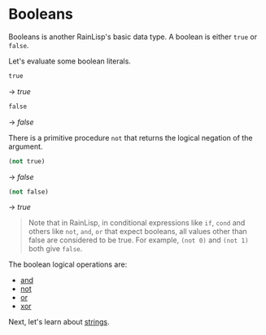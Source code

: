 ﻿# Booleans
Booleans is another RainLisp's basic data type. A boolean is either `true` or `false`.

Let's evaluate some boolean literals.

```scheme
true
```
-> *true*

```scheme
false
```
-> *false*

There is a primitive procedure `not` that returns the logical negation of the argument.

```scheme
(not true)
```
-> *false*

```scheme
(not false)
```
-> *true*

> Note that in RainLisp, in conditional expressions like `if`, `cond` and others like `not`, `and`, `or` that expect booleans,
all values other than false are considered to be true. For example, `(not 0)` and `(not 1)` both give `false`.

The boolean logical operations are:
- [and](../special-forms-derived-expressions/and.md)
- [not](../primitives/not.md)
- [or](../special-forms-derived-expressions/or.md)
- [xor](../primitives/xor.md)

Next, let's learn about [strings](strings.md).